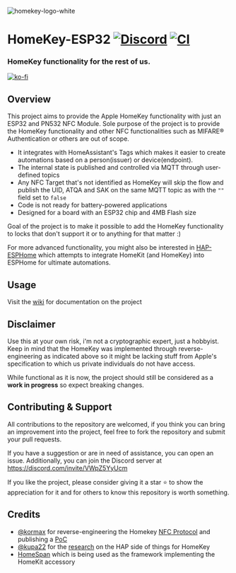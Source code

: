 ![homekey-logo-white](https://github.com/user-attachments/assets/fc93a70a-ef1e-4390-9067-6fafb255e5ac)

# HomeKey-ESP32 [![Discord](https://badgen.net/discord/members/VWpZ5YyUcm?icon=discord)](https://discord.com/invite/VWpZ5YyUcm) [![CI](https://github.com/rednblkx/HomeKey-ESP32/actions/workflows/esp32.yml/badge.svg?branch=main)](https://github.com/rednblkx/HomeKey-ESP32/actions/workflows/esp32.yml)

### HomeKey functionality for the rest of us.

[![ko-fi](https://ko-fi.com/img/githubbutton_sm.svg)](https://ko-fi.com/L3L2UCY8N)

## Overview

This project aims to provide the Apple HomeKey functionality with just an ESP32 and PN532 NFC Module. Sole purpose of the project is to provide the HomeKey functionality and other NFC functionalities such as MIFARE® Authentication or others are out of scope.

- It integrates with HomeAssistant's Tags which makes it easier to create automations based on a person(issuer) or device(endpoint).
- The internal state is published and controlled via MQTT through user-defined topics
- Any NFC Target that's not identified as HomeKey will skip the flow and publish the UID, ATQA and SAK on the same MQTT topic as  with the `""` field set to `false` 
- Code is not ready for battery-powered applications
- Designed for a board with an ESP32 chip and 4MB Flash size

Goal of the project is to make it possible to add the HomeKey functionality to locks that don't support it or to anything for that matter :)

For more advanced functionality, you might also be interested in [HAP-ESPHome](https://github.com/rednblkx/HAP-ESPHome) which attempts to integrate HomeKit (and HomeKey) into ESPHome for ultimate automations.

## Usage

Visit the [wiki](https://github.com/rednblkx/HomeKey-ESP32/wiki) for documentation on the project

## Disclaimer

Use this at your own risk, i'm not a cryptographic expert, just a hobbyist. Keep in mind that the HomeKey was implemented through reverse-engineering as indicated above so it might be lacking stuff from Apple's specification to which us private individuals do not have access.

While functional as it is now, the project should still be considered as a **work in progress** so expect breaking changes.

## Contributing & Support

All contributions to the repository are welcomed, if you think you can bring an improvement into the project, feel free to fork the repository and submit your pull requests.

If you have a suggestion or are in need of assistance, you can open an issue. Additionally, you can join the Discord server at https://discord.com/invite/VWpZ5YyUcm

If you like the project, please consider giving it a star ⭐ to show the appreciation for it and for others to know this repository is worth something.

## Credits

- [@kormax](https://github.com/kormax) for reverse-engineering the Homekey [NFC Protocol](https://github.com/kormax/apple-home-key) and publishing a [PoC](https://github.com/kormax/apple-home-key-reader)
- [@kupa22](https://github.com/kupa22) for the [research](https://github.com/kupa22/apple-homekey) on the HAP side of things for HomeKey
- [HomeSpan](https://github.com/HomeSpan/HomeSpan) which is being used as the framework implementing the HomeKit accessory
